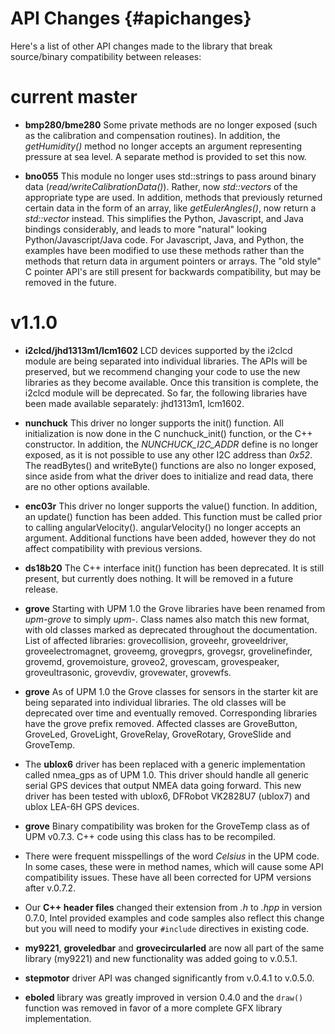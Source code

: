 API Changes                       {#apichanges}
===============

Here's a list of other API changes made to the library that break source/binary
compatibility between releases:

# current master

 * **bmp280/bme280** Some private methods are no longer exposed
 (such as the calibration and compensation routines).  In addition,
 the *getHumidity()* method no longer accepts an argument representing
 pressure at sea level.  A separate method is provided to set this now.

 * **bno055** This module no longer uses std::strings to pass around
 binary data (*read/writeCalibrationData()*).  Rather, now *std::vectors* of
 the appropriate type are used.  In addition, methods that previously
 returned certain data in the form of an array, like *getEulerAngles()*,
 now return a *std::vector* instead.  This simplifies the Python,
 Javascript, and Java bindings considerably, and leads to more
 "natural" looking Python/Javascript/Java code.  For Javascript, Java,
 and Python, the examples have been modified to use these methods
 rather than the methods that return data in argument pointers or
 arrays.  The "old style" C pointer API's are still present for
 backwards compatibility, but may be removed in the future.

# v1.1.0

 * **i2clcd/jhd1313m1/lcm1602** LCD devices supported by the i2clcd module are
 being separated into individual libraries. The APIs will be preserved, but
 we recommend changing your code to use the new libraries as they become
 available. Once this transition is complete, the i2clcd module will be
 deprecated. So far, the following libraries have been made available
 separately: jhd1313m1, lcm1602.

 * **nunchuck** This driver no longer supports the init() function.
 All initialization is now done in the C nunchuck_init() function,
 or the C++ constructor.  In addition, the *NUNCHUCK_I2C_ADDR*
 define is no longer exposed, as it is not possible to use any other
 I2C address than *0x52*.  The readBytes() and writeByte() functions
 are also no longer exposed, since aside from what the driver does
 to initialize and read data, there are no other options available.

 * **enc03r** This driver no longer supports the value() function.  In
 addition, an update() function has been added.  This function must be
 called prior to calling angularVelocity().  angularVelocity() no
 longer accepts an argument.  Additional functions have been added,
 however they do not affect compatibility with previous versions.

 * **ds18b20** The C++ interface init() function has been deprecated.
 It is still present, but currently does nothing.  It will be removed
 in a future release.

 * **grove<name>** Starting with UPM 1.0 the Grove libraries have been renamed
 from *upm-grove<name>* to simply *upm-<name>*. Class names also match this new
 format, with old classes marked as deprecated throughout the documentation.
 List of affected libraries: grovecollision, groveehr, groveeldriver,
 groveelectromagnet, groveemg, grovegprs, grovegsr, grovelinefinder, grovemd,
 grovemoisture, groveo2, grovescam, grovespeaker, groveultrasonic, grovevdiv,
 grovewater, grovewfs.

 * **grove** As of UPM 1.0 the Grove classes for sensors in the starter kit are
 being separated into individual libraries. The old classes will be deprecated
 over time and eventually removed. Corresponding libraries have the grove
 prefix removed. Affected classes are GroveButton, GroveLed, GroveLight,
 GroveRelay, GroveRotary, GroveSlide and GroveTemp.

 * The **ublox6** driver has been replaced with a generic implementation called
 nmea_gps as of UPM 1.0. This driver should handle all generic serial GPS
 devices that output NMEA data going forward.  This new driver has been tested
 with ublox6, DFRobot VK2828U7 (ublox7) and ublox LEA-6H GPS devices.

 * **grove** Binary compatibility was broken for the GroveTemp class as of UPM
 v0.7.3. C++ code using this class has to be recompiled.

 * There were frequent misspellings of the word *Celsius* in the UPM
 code.  In some cases, these were in method names, which will cause
 some API compatibility issues.  These have all been corrected for UPM
 versions after v.0.7.2.

 * Our **C++ header files** changed their extension from *.h* to *.hpp* in
 version 0.7.0, Intel provided examples and code samples also reflect this
 change but you will need to modify your `#include` directives in existing
 code.

 * **my9221**, **groveledbar** and **grovecircularled** are now all part of the
 same library (my9221) and new functionality was added going to v.0.5.1.

 * **stepmotor** driver API was changed significantly from v.0.4.1 to v.0.5.0.

 * **eboled** library was greatly improved in version 0.4.0 and the `draw()`
 function was removed in favor of a more complete GFX library implementation.
